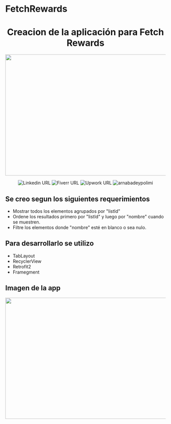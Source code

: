 # FetchRewards
<div align="center">
  <h1 align="center">Creacion de la <strong>aplicación para Fetch Rewards</strong></h1>
  <img src="https://i.imgur.com/QExRvHn.png" height="380px" width="860px">

![Linkedin URL](https://img.shields.io/twitter/url?color=%230A66C2&label=Josue%20Marfil&logo=linkedin&logoColor=%230A66C2&style=social&url=https%3A%2F%2Fwww.linkedin.com%2Fin%2Fjosu%25C3%25A9-marfil-8645b318b%2F)
![Fiverr URL](https://img.shields.io/twitter/url?color=%230A66C2&label=Josue%20Marfil&logo=fiverr&logoColor=%231DBF73&style=social&url=https%3A%2F%2Fes.fiverr.com%2Fjosuemg)
![Upwork URL](https://img.shields.io/twitter/url?color=%236FDA44&label=Josue%20Marfil&logo=upwork&logoColor=%231DBF73&style=social&url=https%3A%2F%2Fwww.upwork.com%2Ffreelancers%2F~0181803feb47809e37)
<img src="https://komarev.com/ghpvc/?username=josue7" alt="arnabadeypolimi" />
 </div>

## Se creo segun los siguientes requerimientos
- Mostrar todos los elementos agrupados por "listId"
- Ordene los resultados primero por "listId" y luego por "nombre" cuando se muestren. 
- Filtre los elementos donde "nombre" esté en blanco o sea nulo.

## Para desarrollarlo se utilizo
- TabLayout
- RecyclerView
- Retrofit2
- Framegment

## Imagen de la app
<img src="https://i.imgur.com/9hcrsQq.png" height="380px" width="860px">
